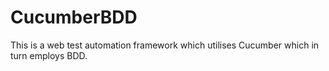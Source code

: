 # CucumberBDD
This is a web test automation framework which utilises Cucumber which in turn employs BDD.   
